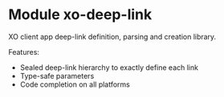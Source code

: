 # Module xo-deep-link

XO client app deep-link definition, parsing and creation library.

Features:
*   Sealed deep-link hierarchy to exactly define each link
*   Type-safe parameters
*   Code completion on all platforms
